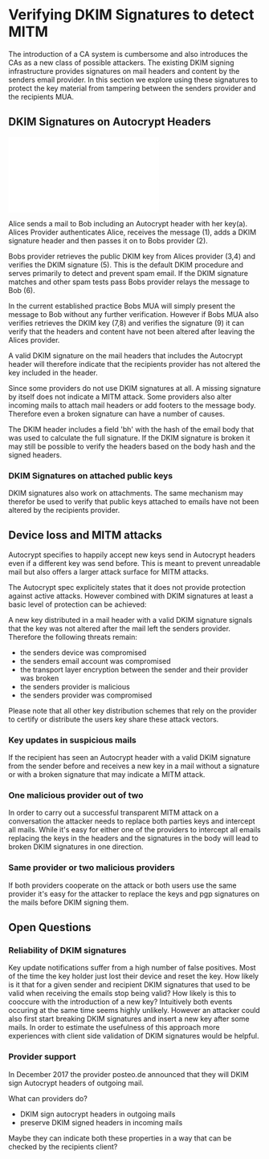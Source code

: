 # Verifying DKIM Signatures to detect MITM

The introduction of a CA system is cumbersome and also introduces the
CAs as a new class of possible attackers. The existing DKIM signing
infrastructure provides signatures on mail headers and content by the
senders email provider. In this section we explore using these
signatures to protect the key material from tampering between the
senders provider and the recipients MUA.

## DKIM Signatures on Autocrypt Headers

![Sequence diagram of Autocrypt key exchange with DKIM Signatures](images/dkim.pdf)

Alice sends a mail to Bob including an Autocrypt header with her key(a).
Alices Provider authenticates Alice, receives the message (1), adds a
DKIM signature header and then passes it on to Bobs provider (2).

Bobs provider retrieves the public DKIM key from Alices provider (3,4) and
verifies the DKIM signature (5). This is the default DKIM procedure and
serves primarily to detect and prevent spam email. If the DKIM signature
matches and other spam tests pass Bobs provider relays the message to
Bob (6).

In the current established practice Bobs MUA will simply present the
message to Bob without any further verification. However if Bobs MUA
also verifies retrieves the DKIM key (7,8) and verifies the signature
(9) it can verify that the headers and content have not been altered
after leaving the Alices provider.

A valid DKIM signature on the mail headers that includes the Autocrypt
header will therefore indicate that the recipients provider has not
altered the key included in the header.

Since some providers do not use DKIM signatures at all. A missing
signature by itself does not indicate a MITM attack. Some providers also
alter incoming mails to attach mail headers or add footers to the
message body.  Therefore even a broken signature can have a number of
causes.

The DKIM header includes a field 'bh' with the hash of the email body
that was used to calculate the full signature. If the DKIM signature is
broken it may still be possible to verify the headers based on the body
hash and the signed headers.

### DKIM Signatures on attached public keys

DKIM signatures also work on attachments. The same mechanism may
therefor be used to verify that public keys attached to emails have not
been altered by the recipients provider.


## Device loss and MITM attacks

Autocrypt specifies to happily accept new keys send in Autocrypt headers
even if a different key was send before. This is meant to prevent
unreadable mail but also offers a larger attack surface for MITM
attacks.

The Autocrypt spec explicitely states that it does not provide
protection against active attacks. However combined with DKIM signatures
at least a basic level of protection can be achieved:

A new key distributed in a mail header with a valid DKIM signature
signals that the key was not altered after the mail left the senders
provider. Therefore the following threats remain:

* the senders device was compromised
* the senders email account was compromised
* the transport layer encryption between the sender and their provider
  was broken
* the senders provider is malicious
* the senders provider was compromised

Please note that all other key distribution schemes that rely on the
provider to certify or distribute the users key share these attack
vectors.

### Key updates in suspicious mails

If the recipient has seen an Autocrypt header with a valid DKIM
signature from the sender before and receives a new key in a mail
without a signature or with a broken signature that may indicate a MITM
attack.

### One malicious provider out of two

In order to carry out a successful transparent MITM attack on a
conversation the attacker needs to replace both parties keys and
intercept all mails. While it's easy for either one of the providers to
intercept all emails replacing the keys in the headers and the
signatures in the body will lead to broken DKIM signatures in one
direction.

### Same provider or two malicious providers

If both providers cooperate on the attack or both users use the same
provider it's easy for the attacker to replace the keys and pgp
signatures on the mails before DKIM signing them.


## Open Questions

### Reliability of DKIM signatures

Key update notifications suffer from a high number of false positives.
Most of the time the key holder just lost their device and reset the
key. How likely is it that for a given sender and recipient DKIM
signatures that used to be valid when receiving the emails stop being
valid? How likely is this to cooccure with the introduction of a new
key? Intuitively both events occuring at the same time seems highly
unlikely. However an attacker could also first start breaking DKIM
signatures and insert a new key after some mails.
In order to estimate the usefulness of this approach more experiences with
client side validation of DKIM signatures would be helpful.

### Provider support

In December 2017 the provider posteo.de announced that they will DKIM sign
Autocrypt headers of outgoing mail.

What can providers do?

* DKIM sign autocrypt headers in outgoing mails
* preserve DKIM signed headers in incoming mails

Maybe they can indicate both these properties in a way that can be
checked by the recipients client?

